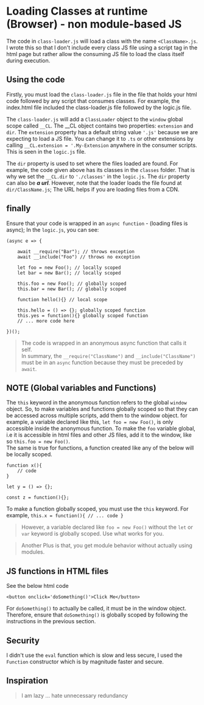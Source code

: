 # Loading Classes at runtime (Browser) - non module-based JS
The code in `class-loader.js` will load a class with the name `<ClassName>.js`. I wrote this so that I don't include every class JS file using a script tag in the html page but rather allow the consuming JS file to load the class itself during execution. 

## Using the code
Firstly, you must load the `class-loader.js` file in the file that holds your html code followed by any script that consumes classes. For example, the index.html file included the class-loader.js file followed by the logic.js file.  
  
The `class-loader.js` will add a `ClassLoader` object to the `window` global scope called `__CL`. The __CL object contains two properties: `extension` and `dir`. The `extension` property has a default string value `'.js'` because we are expecting to load a JS file. You can change it to `.ts` or other extensions by calling `__CL.extension = '.My-Extension` anywhere in the consumer scripts. This is seen in the `logic.js` file.   

The `dir` property is used to set where the files loaded are found. For example, the code given above has its classes in the `classes` folder. That is why we set the `__CL.dir` to `'./classes'` in the `logic.js`. The `dir` property can also be ***a url***. However, note that the loader loads the file found at `dir/ClassName.js`; The URL helps if you are loading files from a CDN.

## finally
Ensure that your code is wrapped in an `async function` - (loading files is async);
In the `logic.js`, you can see:
```
(async e => {

    await __require("Bar"); // throws exception
    await __include("Foo") // throws no exception

    let foo = new Foo(); // locally scoped
    let bar = new Bar(); // locally scoped

    this.foo = new Foo(); // globally scoped
    this.bar = new Bar(); // globally scoped

    function hello(){} // local scope

    this.hello = () => {}; globally scoped function
    this.yes = function(){} globally scoped function
    // ... more code here

})();
```
> The code is wrapped in an anonymous async function that calls it self.  
In summary, the  `__require("ClassName")` and `__include("ClassName")` must be in an `async` function because they must be preceded by `await`.   

## NOTE (Global variables and Functions)
The `this` keyword in the anonymous function refers to the global `window` object. So, to make variables and functions globally scoped so that they can be accessed across multiple scripts, add them to the window object. for example, a variable declared like this, `let foo = new Foo()`, is only accessible inside the  anonymous function. To make the `foo` variable global, i.e it is accessible in html files and other JS files, add it to the window, like so `this.foo = new Foo()`.  
The same is true for functions, a function created like any of the below will be locally scoped.
```
function x(){
    // code
}

let y = () => {};

const z = function(){};
```

To make a function globally scoped, you must use the `this` keyword. For example, `this.x = function(){ // ... code }`

> However, a variable declared like `foo = new Foo()` without the `let` or `var` keyword is globally scoped. Use what works for you.  

> Another Plus is that, you get module behavior without actually using modules.

## JS functions in HTML files
See the below html code
```
<button onclick='doSomething()'>Click Me</button>
```
For `doSomething()` to actually be called, it must be in the window object. Therefore, ensure that `doSomething()` is globally scoped by following the instructions in the previous section.

## Security
I didn't use the `eval` function which is slow and less secure, I used the `Function` constructor which is by magnitude faster and secure.

## Inspiration
> I am lazy ... hate unnecessary redundancy
